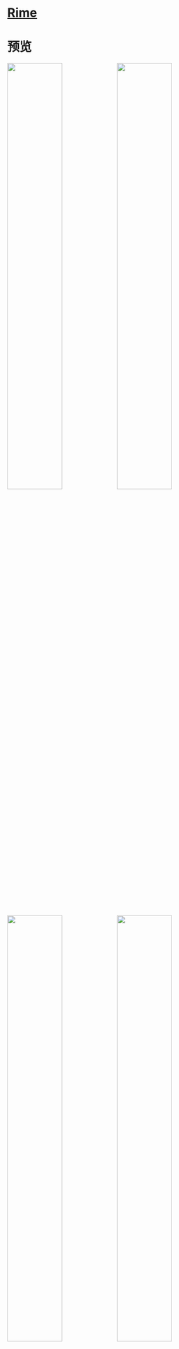 # [Rime](https://blog.isteed.cc/post/rime-2022/)

# 预览

<img src="https://cdn.isteed.cc/img/rime-2022/pn1.png" width="50%" /><img src="https://cdn.isteed.cc/img/rime-2022/pn2.png" width="50%" />
<img src="https://cdn.isteed.cc/img/rime-2022/pn3.png" width="50%" /><img src="https://cdn.isteed.cc/img/rime-2022/pn4.png" width="50%" />

<img src="https://cdn.isteed.cc/img/rime-2022/fn1.png" width="50%" /><img src="https://cdn.isteed.cc/img/rime-2022/fn2.png" width="50%" />
<img src="https://cdn.isteed.cc/img/rime-2022/fn3.png" width="50%" /><img src="https://cdn.isteed.cc/img/rime-2022/fn4.png" width="50%" />

# 使用

安装方法见 [仓库 Wiki](https://github.com/LufsX/rime/wiki/安装输入法方案) 或见 [我的 Rime 配置文件](https://blog.isteed.cc/post/rime-2022/#安装)～

# 定制

定制方法见 [仓库 Wiki](https://github.com/LufsX/rime/wiki/定制指南) 及 [鼠须管配置使用](https://blog.isteed.cc/post/squirrel-customization-2022/)～

# 特性

- 全拼 + 常见双拼
- 支持常见的模糊音
- 支持 Emoji 输入
- 「朙月拼音」支持按键纠错与容错拼写
- 快捷输入（日期 `date`，星期 `week`，时间 `time`，时间戳 `timestamp` 等）
- 以词定字
- 好看的皮肤～
  - 详见 [仓库 Wiki](<https://github.com/LufsX/rime/wiki/皮肤预览(macOS)>) 或 [我的 Rime 配置文件](https://blog.isteed.cc/post/rime-2022/#皮肤)～

---

- 词库总大小仅 `12MB`
- 极简的 8105 简体字典
- 自带长句模型
- 全简体词库
- THUOCL 词库
- 萌娘百科词库
- 部分搜狗词库
- 支持自定义词典（自造词）

---

- macOS 可使用 `Caps_Lock` 切换系统英文输入法
- Windows 默认 `Shift_R` 切换中英文输入（需按照安装说明取消注释）
- 默认四候选项，便于选词
- 按键绑定
  - <kbd>;</kbd>：二选
  - <kbd>'</kbd>：三选
  - <kbd>Tab</kbd> / <kbd>+</kbd>：下一页
  - <kbd>Shift</kbd> + <kbd>Tab</kbd> / <kbd>-</kbd>：上一页
  - <kbd>[</kbd>：选中词组的第一个字
  - <kbd>]</kbd>：选中词组的最后一个字
- 四种候选排序选择
  - 详见 [仓库 Wiki](https://github.com/LufsX/rime/wiki/候选排序)

# 待办

- [x] 更新搜狗词库（已实现 Github Action 自动更新）
- [x] 添加深色主题
- [x] 添加 Emoji 支持
- [x] ~~添加「[同文输入法](https://github.com/osfans/trime)」支持~~
- [x] 添加模糊拼音支持
- [x] 更好的适配「小狼毫」（Thanks [@luminosara](https://github.com/LufsX/rime/pull/22)、[@fbewivpjsbsby](https://github.com/LufsX/rime/discussions/29)）
- [x] 更多双拼方案的支持
- [x] ~~更好的适配「同文输入法」~~ [fcitx5-android](https://github.com/fcitx5-android/fcitx5-android) 支持～
- [x] 脚本自动部署/更新（使用 [东风破 /plum/](https://github.com/rime/plum)）
- [x] 已有主题的深色支持
- [x] fcitx5-rime 支持（发现本来就适配的很完善，不需要改东西）
- [ ] 优化中文单字词库可能的缺字
- [ ] 更好的词库与词频？
- [ ] 反查支持

欢迎提 ISSUE/PR/DISCUSSIONS 哈～

# 感谢/参考

- [BlindingDark/rime-lua-select-character](https://github.com/BlindingDark/rime-lua-select-character)
- [KyleBing/rime-wubi86-jidian](https://github.com/KyleBing/rime-wubi86-jidian/)
- [iDvel/rime-ice](https://github.com/iDvel/rime-ice)
- [lotem/luna_pinyin.custom.yaml](https://gist.github.com/lotem/2320943)
- [placeless/squirrel_config](https://github.com/placeless/squirrel_config)
- [rime/plum](https://github.com/rime/plum/issues/4)
- [rime/rime-prelude](https://github.com/rime/rime-prelude)
- [rime/squirrel](https://github.com/rime/squirrel)
- [rime/weasel](https://github.com/rime/weasel)
- [thunlp/THUOCL](https://github.com/thunlp/THUOCL)
- [搜狗词库](https://pinyin.sogou.com/dict/)
